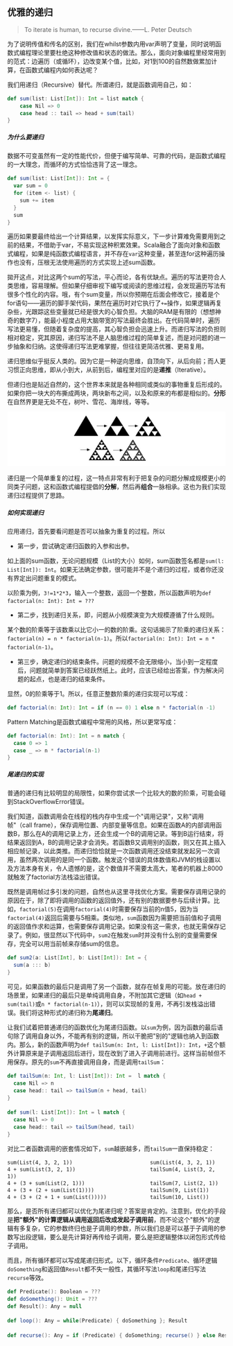## 优雅的递归

> To iterate is human, to recurse divine.——L. Peter Deutsch

为了说明传值和传名的区别，我们在whilst参数内用var声明了变量，同时说明函数式编程理论里要杜绝这种修改值和状态的做法。那么，面向对象编程里经常用到的范式：边遍历（或循环），边改变某个值，比如，对1到100的自然数做累加计算，在函数式编程内如何表达呢？

我们用递归（Recursive）替代。所谓递归，就是函数调用自己，如：
```scala
def sum(list: List[Int]): Int = list match {
    case Nil => 0
    case head :: tail => head + sum(tail)
}
```

##### 为什么要递归

数据不可变虽然有一定的性能代价，但便于编写简单、可靠的代码，是函数式编程的一大理念，而循环的方式恰恰违背了这一理念。
```scala
def sum(list: List[Int]): Int = {
  var sum = 0
  for (item <- list) {
    sum += item
  }
  sum
}
```
遍历如果要最终给出一个计算结果，以发挥实际意义，下一步计算难免需要用到之前的结果，不借助于var，不易实现这种积累效果。Scala融合了面向对象和函数式编程，如果是纯函数式编程语言，并不存在`var`这种变量，甚至连for这种遍历操作也没有，压根无法使用遍历的方式实现上述sum函数。

拋开这点，对比这两个sum的写法，平心而论，各有优缺点。遍历的写法更符合人类思维，容易理解。但如果仔细审视下编写或阅读的思维过程，会发现遍历写法有很多个性化的内容。哦，有个sum变量，所以你预期在后面会修改它，接着是个for语句——遍历的脚手架代码，果然在遍历时对它执行了`+=`操作，如果逻辑再复杂些，光跟踪这些变量就已经是很大的心智负担。大脑的RAM是有限的（想想神奇的数字7），能最小程度占用大脑带宽的写法最终会胜出。在代码简单时，遍历写法更易懂，但随着复杂度的提高，其心智负担会迅速上升。而递归写法的负担则相对稳定，究其原因，递归写法不是人脑思维过程的简单复述，而是对问题的进一步抽象和归纳。这使得递归写法更难掌握，但往往更简洁优雅、更易复用。

递归思维似乎挺反人类的。因为它是一种逆向思维，自顶向下，从后向前；而人更习惯正向思维，即从小到大，从前到后，编程里对应的是**递推**（Iterative）。

但递归也是贴近自然的，这个世界本来就是各种相同或类似的事物重复后形成的。如果你把一块大的布撕成两块，两块新布之间，以及和原来的布都是相似的。**分形**在自然界更是无处不在，树叶、雪花、海岸线，等等。

![fractual](../imgs/fractal.png)

递归是一个简单重复的过程，这一特点非常有利于把复杂的问题分解成规模更小的同类子问题，这和函数式编程提倡的**分解**，然后再**组合**一脉相承。这也为我们实现递归过程提供了思路。

##### 如何实现递归

应用递归，首先要看问题是否可以抽象为重复的过程。所以
* 第一步，尝试确定递归函数的入参和出参。

如上面的sum函数，无论问题规模（List的大小）如何，sum函数签名都是`sum(l: List[Int]): Int`。如果无法确定参数，很可能并不是个递归的过程，或者你还没有界定出问题重复的模式。

以阶乘为例，`3!=1*2*3`，输入一个整数，返回一个整数，所以函数声明为`def factorial(n: Int): Int = ???`

* 第二步，找到递归关系，即，问题从小规模演变为大规模遵循了什么规则。

某个数的阶乘等于该数乘以比它小一的数的阶乘。这句话揭示了阶乘的递归关系：`factorial(n) = n * factorial(n-1)`。所以`factorial(n: Int): Int = n * factorial(n-1)`。

* 第三步，确定递归的结束条件。问题的规模不会无限缩小，当小到一定程度后，问题就简单到答案已经跃然纸上。此时，应该已经给出答案，作为解决问题的起点，也是递归的结束条件。

显然，0的阶乘等于1。所以，任意正整数阶乘的递归实现可以写成：
```scala
def factorial(n: Int): Int = if (n == 0) 1 else n * factorial(n -1)
```
Pattern Matching是函数式编程中常用的风格，所以更常写成：
```scala
def factorial(n: Int): Int = n match {
  case 0 => 1
  case _ => n * factorial(n-1)
}
```

##### 尾递归的实现
普通的递归有比较明显的局限性，如果你尝试求一个比较大的数的阶乘，可能会碰到StackOverflowError错误。

我们知道，函数调用会在线程的栈内存中生成一个"调用记录"，又称"调用帧"（call frame），保存调用位置、内部变量等信息。如果在函数A的内部调用函数B，那么在A的调用记录上方，还会生成一个B的调用记录。等到B运行结束，将结果返回到A，B的调用记录才会消失。若函数B又调用别的函数，则又在其上插入相应帧记录，以此类推。而递归恰恰就是一次函数调用还没结束就发起另一次调用，虽然两次调用的是同一个函数。触发这个错误的具体数值和JVM的栈设置以及方法本身有关，令人遗憾的是，这个数值并不需要太高大，笔者的机器上8000就触发了factorial方法栈溢出错误。

既然是调用帧过多引发的问题，自然也从这里寻找优化方案。需要保存调用记录的原因在于，除了即将调用的函数的返回值外，还有别的数据要参与后续计算。比如，`factorial(5)`在调用`factorial(4)`时需要保存当前的n值5，因为当`factorial(4)`返回后需要与5相乘。类似地，`sum`函数因为需要把当前值和子调用的返回值作求和运算，也需要保存调用记录。如果没有这一需求，也就无需保存记录了。例如，很显然以下代码中，`sum2`在触发`sum`时并没有什么别的变量需要保存，完全可以用当前帧来存储sum的信息。
```scala
def sum2(a: List[Int], b: List[Int]): Int = {
  sum(a ::: b)
}
```

可见，如果函数的最后只是调用了另一个函数，就存在帧复用的可能。放在递归的场景里，如果递归的最后只是单纯调用自身，不附加其它逻辑（如`head + sum(tail)`或`n * factorial(n-1)`），则可以实现帧的复用，不再引发栈溢出错误。我们将这种形式的递归称为**尾递归**。

让我们试着把普通递归的函数优化为尾递归函数。以`sum`为例，因为函数的最后语句除了调用自身以外，不能再有别的逻辑，所以干脆把"别的"逻辑也纳入到函数内。那么，新的函数声明为`def tailSum(n: Int, l: List[Int]): Int`，`+`这个额外计算原来是子调用返回后进行，现在改到了进入子调用前进行。这样当前帧但不用保存。原先的`sum`不再直接调用自身，而是调用`tailSum`：

```scala
def tailSum(n: Int, l: List[Int]): Int =  l match {
  case Nil => n
  case head:: tail => tailSum(n + head, tail)
}

def sum(l: List[Int]): Int = l match {
  case Nil => 0
  case head:: tail => tailSum(head, tail)
}
```

对比二者函数调用的嵌套情况如下，`sum`越嵌越多，而`tailSum`一直保持稳定：
```
sum(List(4, 3, 2, 1))                         sum(List(4, 3, 2, 1))
4 + sum(List(3, 2, 1))                        tailSum(4, List(3, 2, 1))
4 + (3 + sum(List(2, 1)))                     tailSum(7, List(2, 1))
4 + (3 + (2 + sum(List(1))))                  tailSum(9, List(1))
4 + (3 + (2 + 1 + sum(List()))))              tailSum(10, List())
```

那么，是否所有递归都可以优化为尾递归呢？答案是肯定的。注意到，优化的手段是**把"额外"的计算逻辑从调用返回后改成发起子调用前**，而不论这个"额外"的逻辑有多复杂，它的参数终归也是子调用的参数，所以我们总是可以基于子调用的参数写出段逻辑，要么是先计算好再传给子调用，要么是把逻辑整体以闭包形式传给子调用。

而且，所有循环都可以写成尾递归形式。以下，循环条件`Predicate`、循环逻辑`doSomething`和返回值`Result`都不失一般性，其循环写法`loop`和尾递归写法`recurse`等效。

```scala
def Predicate(): Boolean = ???
def doSomething(): Unit = ???
def Result(): Any = null

def loop(): Any = while(Predicate) { doSomething }; Result

def recurse(): Any = if (Predicate) { doSomething; recurse() } else Result
```

